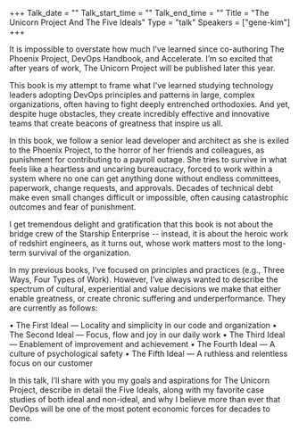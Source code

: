 +++
Talk_date = ""
Talk_start_time = ""
Talk_end_time = ""
Title = "The Unicorn Project And The Five Ideals"
Type = "talk"
Speakers = ["gene-kim"]
+++

It is impossible to overstate how much I’ve learned since co-authoring The Phoenix Project, DevOps Handbook, and Accelerate. I’m so excited that after years of work, The Unicorn Project will be published later this year.

This book is my attempt to frame what I’ve learned studying technology leaders adopting DevOps principles and patterns in large, complex organizations, often having to fight deeply entrenched orthodoxies. And yet, despite huge obstacles, they create incredibly effective and innovative teams that create beacons of greatness that inspire us all.

In this book, we follow a senior lead developer and architect as she is exiled to the Phoenix Project, to the horror of her friends and colleagues, as punishment for contributing to a payroll outage. She tries to survive in what feels like a heartless and uncaring bureaucracy, forced to work within a system where no one can get anything done without endless committees, paperwork, change requests, and approvals. Decades of technical debt make even small changes difficult or impossible, often causing catastrophic outcomes and fear of punishment.

I get tremendous delight and gratification that this book is not about the bridge crew of the Starship Enterprise -- instead, it is about the heroic work of redshirt engineers, as it turns out, whose work matters most to the long-term survival of the organization.

In my previous books, I’ve focused on principles and practices (e.g., Three Ways, Four Types of Work). However, I’ve always wanted to describe the spectrum of cultural, experiential and value decisions we make that either enable greatness, or create chronic suffering and underperformance. They are currently as follows:

• The First Ideal — Locality and simplicity in our code and organization
• The Second Ideal — Focus, flow and joy in our daily work
• The Third Ideal — Enablement of improvement and achievement
• The Fourth Ideal — A culture of psychological safety
• The Fifth Ideal — A ruthless and relentless focus on our customer

In this talk, I’ll share with you my goals and aspirations for The Unicorn Project, describe in detail the Five Ideals, along with my favorite case studies of both ideal and non-ideal, and why I believe more than ever that DevOps will be one of the most potent economic forces for decades to come.
